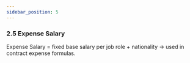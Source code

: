 ```yaml
---
sidebar_position: 5
---
```


### 2.5 Expense Salary

Expense Salary = fixed base salary per job role + nationality → used in contract expense formulas.